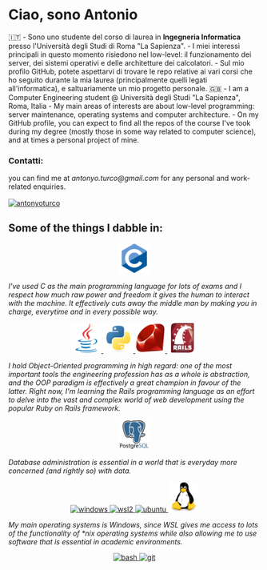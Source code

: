 <h1 align="left">Ciao, sono Antonio</h1>
<!--- <h3 align="right"></h3> --->
🇮🇹
- Sono uno studente del corso di laurea in <b>Ingegneria Informatica</b> presso l'Università degli Studi di Roma "La Sapienza".
- I miei interessi principali in questo momento risiedono nel low-level: il funzionamento dei server, dei sistemi operativi e delle architetture dei calcolatori.
- Sul mio profilo GitHub, potete aspettarvi di trovare le repo relative ai vari corsi che ho seguito durante la mia laurea (principalmente quelli legati all'informatica), e saltuariamente un mio progetto personale.
🇬🇧
- I am a Computer Engineering student @ Università degli Studi "La Sapienza", Roma, Italia
- My main areas of interests are about low-level programming: server maintenance, operating systems and computer architecture.
- On my GitHub profile, you can expect to find all the repos of the course I've took during my degree (mostly those in some way related to computer science), and at times a personal project of mine.  

<h3 align="left">Contatti:</h3>
you can find me at <i>antonyo.turco@gmail.com</i> for any personal and work-related enquiries.
<p align="left">
<a href="https://linkedin.com/in/antonyoturco" target="blank"><img align="center" src="https://raw.githubusercontent.com/rahuldkjain/github-profile-readme-generator/master/src/images/icons/Social/linked-in-alt.svg" alt="antonyoturco" height="30" width="60" /></a>
</p>

<h2 align="left">Some of the things I dabble in:</h2>
<p align="center"> 
  <a href="https://www.cprogramming.com/" target="_blank" rel="noreferrer"> <img src="https://raw.githubusercontent.com/devicons/devicon/master/icons/c/c-original.svg" alt="c" width="60" height="60"/> </a> 
</p>

*I've used C as the main programming language for lots of exams and I respect how much raw power and freedom it gives the human to interact with the machine. It effectively cuts away the middle man by making you in charge, everytime and in every possible way.*

<p align="center">
  <a href="https://www.java.com" target="_blank" rel="noreferrer"> <img src="https://raw.githubusercontent.com/devicons/devicon/master/icons/java/java-original.svg" alt="java" width="60" height="60"/> </a>
  <a href="https://www.python.org" target="_blank" rel="noreferrer"> <img src="https://raw.githubusercontent.com/devicons/devicon/master/icons/python/python-original.svg" alt="python" width="60" height="60"/> </a>
  <a href="https://www.ruby-lang.org/en/" target="_blank" rel="noreferrer"> <img src="https://raw.githubusercontent.com/devicons/devicon/master/icons/ruby/ruby-original.svg" alt="ruby" width="60" height="60"/> </a>
  <a href="https://rubyonrails.org" target="_blank" rel="noreferrer"> <img src="https://raw.githubusercontent.com/devicons/devicon/master/icons/rails/rails-original-wordmark.svg" alt="rails" width="60" height="60"/> </a> 
</p>

*I hold Object-Oriented programming in high regard: one of the most important tools the engineering profession has as a whole is abstraction, and the OOP paradigm is effectively a great champion in favour of the latter.*
*Right now, I'm learning the Rails programming language as an effort to delve into the vast and complex world of web development using the popular Ruby on Rails framework.*

<p align="center">
    <a href="https://www.postgresql.org" target="_blank" rel="noreferrer"> <img src="https://raw.githubusercontent.com/devicons/devicon/master/icons/postgresql/postgresql-original-wordmark.svg" alt="postgresql" width="60" height="60"/> </a> 
</p>

*Database administration is essential in a world that is everyday more concerned (and rightly so) with data.*

<p align="center">
    <a href="https://www.microsoft.com/windows" target="_blank" rel="noreferrer"> <img src="https://upload.wikimedia.org/wikipedia/commons/8/87/Windows_logo_-_2021.svg" alt="windows" width="60" height="60"/> </a>
    <a href="https://github.com/microsoft/WSL2-Linux-Kernel" target="_blank" rel="noreferrer"> <img src="https://upload.wikimedia.org/wikipedia/commons/4/49/Windows_Subsystem_for_Linux_logo.png" alt="wsl2" width="60" height="60"/> </a>
    <a href="https://ubuntu.com/" target="_blank" rel="noreferrer"> <img src="https://upload.wikimedia.org/wikipedia/commons/9/9e/UbuntuCoF.svg" alt="ubuntu" width="60" height="60"/> </a>
    <a href="https://www.linux.org/" target="_blank" rel="noreferrer"> <img src="https://raw.githubusercontent.com/devicons/devicon/master/icons/linux/linux-original.svg" alt="linux" width="60" height="60"/> </a>
</p>

*My main operating systems is Windows, since WSL gives me access to lots of the functionality of \*nix operating systems while also allowing me to use software that is essential in academic environments.*

<p align= "center">
    <a href="https://www.gnu.org/software/bash/" target="_blank" rel="noreferrer"> <img src="https://www.vectorlogo.zone/logos/gnu_bash/gnu_bash-icon.svg" alt="bash" width="60" height="60"/> </a> 
    <a href="https://git-scm.com/" target="_blank" rel="noreferrer"> <img src="https://www.vectorlogo.zone/logos/git-scm/git-scm-icon.svg" alt="git" width="60" height="60"/> </a>
</p>
